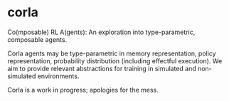 # corla
Co(mposable) RL A(gents): An exploration into type-parametric, composable agents.

Corla agents may be type-parametric in memory representation, policy representation, probability distribution 
(including effectful execution).  We aim to provide relevant abstractions for training in simulated and non-simulated 
environments.

Corla is a work in progress; apologies for the mess.
